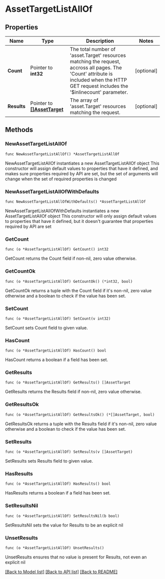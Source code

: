 # AssetTargetListAllOf

## Properties

Name | Type | Description | Notes
------------ | ------------- | ------------- | -------------
**Count** | Pointer to **int32** | The total number of &#39;asset.Target&#39; resources matching the request, accross all pages. The &#39;Count&#39; attribute is included when the HTTP GET request includes the &#39;$inlinecount&#39; parameter. | [optional] 
**Results** | Pointer to [**[]AssetTarget**](asset.Target.md) | The array of &#39;asset.Target&#39; resources matching the request. | [optional] 

## Methods

### NewAssetTargetListAllOf

`func NewAssetTargetListAllOf() *AssetTargetListAllOf`

NewAssetTargetListAllOf instantiates a new AssetTargetListAllOf object
This constructor will assign default values to properties that have it defined,
and makes sure properties required by API are set, but the set of arguments
will change when the set of required properties is changed

### NewAssetTargetListAllOfWithDefaults

`func NewAssetTargetListAllOfWithDefaults() *AssetTargetListAllOf`

NewAssetTargetListAllOfWithDefaults instantiates a new AssetTargetListAllOf object
This constructor will only assign default values to properties that have it defined,
but it doesn't guarantee that properties required by API are set

### GetCount

`func (o *AssetTargetListAllOf) GetCount() int32`

GetCount returns the Count field if non-nil, zero value otherwise.

### GetCountOk

`func (o *AssetTargetListAllOf) GetCountOk() (*int32, bool)`

GetCountOk returns a tuple with the Count field if it's non-nil, zero value otherwise
and a boolean to check if the value has been set.

### SetCount

`func (o *AssetTargetListAllOf) SetCount(v int32)`

SetCount sets Count field to given value.

### HasCount

`func (o *AssetTargetListAllOf) HasCount() bool`

HasCount returns a boolean if a field has been set.

### GetResults

`func (o *AssetTargetListAllOf) GetResults() []AssetTarget`

GetResults returns the Results field if non-nil, zero value otherwise.

### GetResultsOk

`func (o *AssetTargetListAllOf) GetResultsOk() (*[]AssetTarget, bool)`

GetResultsOk returns a tuple with the Results field if it's non-nil, zero value otherwise
and a boolean to check if the value has been set.

### SetResults

`func (o *AssetTargetListAllOf) SetResults(v []AssetTarget)`

SetResults sets Results field to given value.

### HasResults

`func (o *AssetTargetListAllOf) HasResults() bool`

HasResults returns a boolean if a field has been set.

### SetResultsNil

`func (o *AssetTargetListAllOf) SetResultsNil(b bool)`

 SetResultsNil sets the value for Results to be an explicit nil

### UnsetResults
`func (o *AssetTargetListAllOf) UnsetResults()`

UnsetResults ensures that no value is present for Results, not even an explicit nil

[[Back to Model list]](../README.md#documentation-for-models) [[Back to API list]](../README.md#documentation-for-api-endpoints) [[Back to README]](../README.md)



